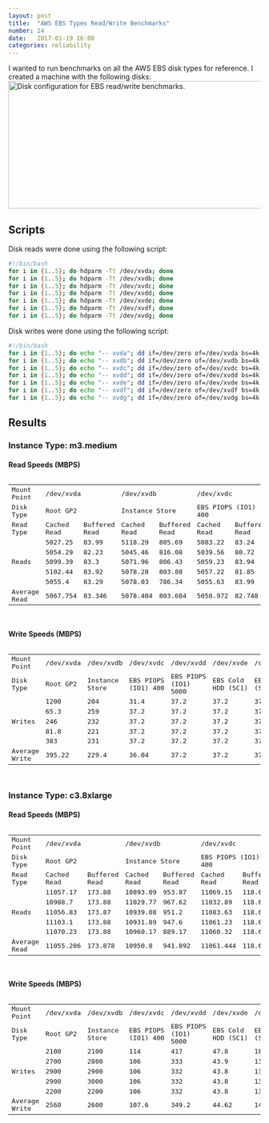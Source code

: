 ```yaml
---
layout: post
title:  "AWS EBS Types Read/Write Benchmarks"
number: 24
date:   2017-01-19 16:00
categories: reliability
---
```

I wanted to run benchmarks on all the AWS EBS disk types for reference. I created a machine with the following disks:
<img src="{{ site.images-path | prepend: site.baseurl | prepend: site.url }}aws-ebs-disk-configuration-for-read-write-benchmarks.jpg" width="700" height="255" alt="Disk configuration for EBS read/write benchmarks.">

## Scripts
Disk reads were done using the following script:

```bash
#!/bin/bash
for i in {1..5}; do hdparm -Tt /dev/xvda; done
for i in {1..5}; do hdparm -Tt /dev/xvdb; done
for i in {1..5}; do hdparm -Tt /dev/xvdc; done
for i in {1..5}; do hdparm -Tt /dev/xvdd; done
for i in {1..5}; do hdparm -Tt /dev/xvde; done
for i in {1..5}; do hdparm -Tt /dev/xvdf; done
for i in {1..5}; do hdparm -Tt /dev/xvdg; done
```

Disk writes were done using the following script:

```bash
#!/bin/bash
for i in {1..5}; do echo "-- xvda"; dd if=/dev/zero of=/dev/xvda bs=4k count=100k; done
for i in {1..5}; do echo "-- xvdb"; dd if=/dev/zero of=/dev/xvdb bs=4k count=100k; done
for i in {1..5}; do echo "-- xvdc"; dd if=/dev/zero of=/dev/xvdc bs=4k count=100k; done
for i in {1..5}; do echo "-- xvdd"; dd if=/dev/zero of=/dev/xvdd bs=4k count=100k; done
for i in {1..5}; do echo "-- xvde"; dd if=/dev/zero of=/dev/xvde bs=4k count=100k; done
for i in {1..5}; do echo "-- xvdf"; dd if=/dev/zero of=/dev/xvdf bs=4k count=100k; done
for i in {1..5}; do echo "-- xvdg"; dd if=/dev/zero of=/dev/xvdg bs=4k count=100k; done
```

## Results

### Instance Type: m3.medium

#### Read Speeds (MBPS)
<pre>
<table>
    <tbody>
        <tr>
            <td>Mount Point</td>
            <td colspan="2">/dev/xvda</td>
            <td colspan="2">/dev/xvdb</td>
            <td colspan="2">/dev/xvdc</td>
            <td colspan="2">/dev/xvdd</td>
            <td colspan="2">/dev/xvde</td>
            <td colspan="2">/dev/xvdf</td>
            <td colspan="2">/dev/xvdg</td>
        </tr>
        <tr>
            <td>Disk Type</td>
            <td colspan="2">Root GP2</td>
            <td colspan="2">Instance Store</td>
            <td colspan="2">EBS PIOPS (IO1) 400</td>
            <td colspan="2">EBS PIOPS (IO1) 5000</td>
            <td colspan="2">EBS Cold HDD (SC1)</td>
            <td colspan="2">EBS TOHDD (ST1)</td>
            <td colspan="2">Magnetic</td>
        </tr>
        <tr>
            <td>Read Type</td>
            <td>Cached Read</td>
            <td>Buffered Read</td>
            <td>Cached Read</td>
            <td>Buffered Read</td>
            <td>Cached Read</td>
            <td>Buffered Read</td>
            <td>Cached Read</td>
            <td>Buffered Read</td>
            <td>Cached Read</td>
            <td>Buffered Read</td>
            <td>Cached Read</td>
            <td>Buffered Read</td>
            <td>Cached Read</td>
            <td>Buffered Read</td>
        </tr>
        <tr>
            <td rowspan="5">Reads</td>
            <td>5027.25</td>
            <td>83.99</td>
            <td>5118.29</td>
            <td>805.69</td>
            <td>5083.22</td>
            <td>83.24</td>
            <td>5041.15</td>
            <td>80.32</td>
            <td>5067.19</td>
            <td>55.79</td>
            <td>5055.38</td>
            <td>82.24</td>
            <td>4982.88</td>
            <td>83.18</td>
        </tr>
        <tr>
            <td>5054.29</td>
            <td>82.23</td>
            <td>5045.46</td>
            <td>816.08</td>
            <td>5039.56</td>
            <td>80.72</td>
            <td>5081.32</td>
            <td>79.91</td>
            <td>5033.26</td>
            <td>55.83</td>
            <td>5030.27</td>
            <td>84.34</td>
            <td>4991.25</td>
            <td>80.73</td>
        </tr>
        <tr>
            <td>5099.39</td>
            <td>83.3</td>
            <td>5071.96</td>
            <td>806.43</td>
            <td>5059.23</td>
            <td>83.94</td>
            <td>5050.78</td>
            <td>83.21</td>
            <td>4992.19</td>
            <td>55.82</td>
            <td>5006.38</td>
            <td>84.17</td>
            <td>5017.09</td>
            <td>80.66</td>
        </tr>
        <tr>
            <td>5102.44</td>
            <td>83.92</td>
            <td>5078.28</td>
            <td>803.88</td>
            <td>5057.22</td>
            <td>81.85</td>
            <td>5037.17</td>
            <td>81.68</td>
            <td>5046.49</td>
            <td>55.84</td>
            <td>4962.85</td>
            <td>84.05</td>
            <td>5016.52</td>
            <td>81.42</td>
        </tr>
        <tr>
            <td>5055.4</td>
            <td>83.29</td>
            <td>5078.03</td>
            <td>786.34</td>
            <td>5055.63</td>
            <td>83.99</td>
            <td>5012.06</td>
            <td>83.42</td>
            <td>5127.5</td>
            <td>55.84</td>
            <td>4968.41</td>
            <td>84.07</td>
            <td>4984.07</td>
            <td>80.83</td>
        </tr>
        <tr>
            <td>Average Read</td>
            <td>5067.754</td>
            <td>83.346</td>
            <td>5078.404</td>
            <td>803.684</td>
            <td>5058.972</td>
            <td>82.748</td>
            <td>5044.496</td>
            <td>81.708</td>
            <td>5053.326</td>
            <td>55.824</td>
            <td>5004.658</td>
            <td>83.774</td>
            <td>4998.362</td>
            <td>81.364</td>
        </tr>
    </tbody>
</table>
</pre>

#### Write Speeds (MBPS)
<pre>
<table>
    <tbody>
        <tr>
            <td>Mount Point</td>
            <td>/dev/xvda</td>
            <td>/dev/xvdb</td>
            <td>/dev/xvdc</td>
            <td>/dev/xvdd</td>
            <td>/dev/xvde</td>
            <td>/dev/xvdf</td>
            <td>/dev/xvdg</td>
        </tr>
        <tr>
            <td>Disk Type</td>
            <td>Root GP2</td>
            <td>Instance Store</td>
            <td>EBS PIOPS (IO1) 400</td>
            <td>EBS PIOPS (IO1) 5000</td>
            <td>EBS Cold HDD (SC1)</td>
            <td>EBS TOHDD (ST1)</td>
            <td>Magnetic</td>
        </tr>
        <tr>
            <td rowspan="5">Writes</td>
            <td>1200</td>
            <td>204</td>
            <td>31.4</td>
            <td>37.2</td>
            <td>37.2</td>
            <td>37.2</td>
            <td>31.1</td>
        </tr>
        <tr>
            <td>65.3</td>
            <td>259</td>
            <td>37.2</td>
            <td>37.2</td>
            <td>37.2</td>
            <td>37.2</td>
            <td>31.4</td>
        </tr>
        <tr>
            <td>246</td>
            <td>232</td>
            <td>37.2</td>
            <td>37.2</td>
            <td>37.2</td>
            <td>37.2</td>
            <td>31.1</td>
        </tr>
        <tr>
            <td>81.8</td>
            <td>221</td>
            <td>37.2</td>
            <td>37.2</td>
            <td>37.2</td>
            <td>37.2</td>
            <td>31.8</td>
        </tr>
        <tr>
            <td>383</td>
            <td>231</td>
            <td>37.2</td>
            <td>37.2</td>
            <td>37.2</td>
            <td>37.2</td>
            <td>30.6</td>
        </tr>
        <tr>
            <td>Average Write</td>
            <td>395.22</td>
            <td>229.4</td>
            <td>36.04</td>
            <td>37.2</td>
            <td>37.2</td>
            <td>37.2</td>
            <td>31.2</td>
        </tr>
    </tbody>
</table>
</pre>

### Instance Type: c3.8xlarge

#### Read Speeds (MBPS)
<pre>
<table cellspacing="0" cellpadding="0">
    <tbody>
        <tr>
            <td>Mount Point</td>
            <td colspan="2">/dev/xvda</td>
            <td colspan="2">/dev/xvdb</td>
            <td colspan="2">/dev/xvdc</td>
            <td colspan="2">/dev/xvdd</td>
            <td colspan="2">/dev/xvde</td>
            <td colspan="2">/dev/xvdf</td>
            <td colspan="2">/dev/xvdg</td>
        </tr>
        <tr>
            <td>Disk Type</td>
            <td colspan="2">Root GP2</td>
            <td colspan="2">Instance Store</td>
            <td colspan="2">EBS PIOPS (IO1) 400</td>
            <td colspan="2">EBS PIOPS (IO1) 5000</td>
            <td colspan="2">EBS Cold HDD (SC1)</td>
            <td colspan="2">EBS TOHDD (ST1)</td>
            <td colspan="2">Magnetic</td>
        </tr>
        <tr>
            <td>Read Type</td>
            <td>Cached Read</td>
            <td>Buffered Read</td>
            <td>Cached Read</td>
            <td>Buffered Read</td>
            <td>Cached Read</td>
            <td>Buffered Read</td>
            <td>Cached Read</td>
            <td>Buffered Read</td>
            <td>Cached Read</td>
            <td>Buffered Read</td>
            <td>Cached Read</td>
            <td>Buffered Read</td>
            <td>Cached Read</td>
            <td>Buffered Read</td>
        </tr>
        <tr>
            <td rowspan="5">Reads</td>
            <td>11057.17</td>
            <td>173.88</td>
            <td>10893.09</td>
            <td>953.87</td>
            <td>11069.15</td>
            <td>118.62</td>
            <td>11035.86</td>
            <td>329.37</td>
            <td>11088.44</td>
            <td>55.81</td>
            <td>11052.17</td>
            <td>116.44</td>
            <td>10998.47</td>
            <td>64.63</td>
        </tr>
        <tr>
            <td>10988.7</td>
            <td>173.88</td>
            <td>11029.77</td>
            <td>967.62</td>
            <td>11032.89</td>
            <td>118.62</td>
            <td>11061.04</td>
            <td>358.53</td>
            <td>11055.34</td>
            <td>55.66</td>
            <td>11050.93</td>
            <td>173.94</td>
            <td>10995.74</td>
            <td>90.13</td>
        </tr>
        <tr>
            <td>11056.83</td>
            <td>173.87</td>
            <td>10939.08</td>
            <td>951.2</td>
            <td>11083.63</td>
            <td>118.62</td>
            <td>11067.88</td>
            <td>358.36</td>
            <td>11024.41</td>
            <td>55.75</td>
            <td>11076.77</td>
            <td>174.03</td>
            <td>10962.87</td>
            <td>91.32</td>
        </tr>
        <tr>
            <td>11103.1</td>
            <td>173.88</td>
            <td>10931.89</td>
            <td>947.6</td>
            <td>11061.23</td>
            <td>118.62</td>
            <td>11025.63</td>
            <td>362.81</td>
            <td>11048.92</td>
            <td>55.7</td>
            <td>11035.29</td>
            <td>174.03</td>
            <td>10934.36</td>
            <td>90.62</td>
        </tr>
        <tr>
            <td>11070.23</td>
            <td>173.88</td>
            <td>10960.17</td>
            <td>889.17</td>
            <td>11060.32</td>
            <td>118.63</td>
            <td>11028.91</td>
            <td>358.85</td>
            <td>11075.36</td>
            <td>55.71</td>
            <td>11021.72</td>
            <td>99.11</td>
            <td>10974.47</td>
            <td>95.68</td>
        </tr>
        <tr>
            <td>Average Read</td>
            <td>11055.206</td>
            <td>173.878</td>
            <td>10950.8</td>
            <td>941.892</td>
            <td>11061.444</td>
            <td>118.622</td>
            <td>11043.864</td>
            <td>353.584</td>
            <td>11058.494</td>
            <td>55.726</td>
            <td>11047.376</td>
            <td>147.51</td>
            <td>10973.182</td>
            <td>86.476</td>
        </tr>
    </tbody>
</table>
</pre>

#### Write Speeds (MBPS)
<pre>
<table>
    <tbody>
        <tr>
            <td>Mount Point</td>
            <td>/dev/xvda</td>
            <td>/dev/xvdb</td>
            <td>/dev/xvdc</td>
            <td>/dev/xvdd</td>
            <td>/dev/xvde</td>
            <td>/dev/xvdf</td>
            <td>/dev/xvdg</td>
        </tr>
        <tr>
            <td>Disk Type</td>
            <td>Root GP2</td>
            <td>Instance Store</td>
            <td>EBS PIOPS (IO1) 400</td>
            <td>EBS PIOPS (IO1) 5000</td>
            <td>EBS Cold HDD (SC1)</td>
            <td>EBS TOHDD (ST1)</td>
            <td>Magnetic</td>
        </tr>
        <tr>
            <td rowspan="5">Writes</td>
            <td>2100</td>
            <td>2100</td>
            <td>114</td>
            <td>417</td>
            <td>47.8</td>
            <td>182</td>
            <td>28.6</td>
        </tr>
        <tr>
            <td>2700</td>
            <td>2800</td>
            <td>106</td>
            <td>333</td>
            <td>43.9</td>
            <td>137</td>
            <td>35.1</td>
        </tr>
        <tr>
            <td>2900</td>
            <td>2900</td>
            <td>106</td>
            <td>332</td>
            <td>43.8</td>
            <td>137</td>
            <td>33.6</td>
        </tr>
        <tr>
            <td>2900</td>
            <td>3000</td>
            <td>106</td>
            <td>332</td>
            <td>43.8</td>
            <td>137</td>
            <td>34.1</td>
        </tr>
        <tr>
            <td>2200</td>
            <td>2200</td>
            <td>106</td>
            <td>332</td>
            <td>43.8</td>
            <td>137</td>
            <td>34.8</td>
        </tr>
        <tr>
            <td>Average Write</td>
            <td>2560</td>
            <td>2600</td>
            <td>107.6</td>
            <td>349.2</td>
            <td>44.62</td>
            <td>146</td>
            <td>33.24</td>
        </tr>
    </tbody>
</table>
</pre>